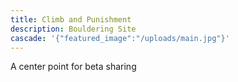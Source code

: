 ```yaml
---
title: Climb and Punishment
description: Bouldering Site
cascade: '{"featured_image":"/uploads/main.jpg"}'
---
```

A center point for beta sharing